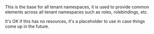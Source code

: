 This is the base for all tenant namespaces, it is used to provide common elements across all tenant namespaces such as roles, rolebindings, etc.

It's OK if this has no resources, it's a placeholder to use in case things come up in the future.